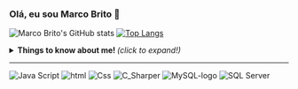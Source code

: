 
### Olá, eu sou Marco Brito 👋
![Marco Brito's GitHub stats](https://github-readme-stats.vercel.app/api?username=BritosMarco&show_icons=true&theme=tokyonight)
[![Top Langs](https://github-readme-stats.vercel.app/api/top-langs/?username=anuraghazra&layout=compact)](https://github.com/anuraghazra/github-readme-stats)




<details>
  <summary> <b> Things to know about me! </b> <i>(click to expand!)</i> </summary>
  
  <br>
  

</details>

<p align="center">

  <!-- For more icons please follow  https://github.com/MikeCodesDotNET/ColoredBadges -->
---
  
![Java Script](https://user-images.githubusercontent.com/85652672/127195592-6f9bafd5-3179-424e-a36a-b6d60d9e7a18.jpg)
![html](https://user-images.githubusercontent.com/85652672/127195616-7e81f91c-a740-4aa7-9b85-367b6b92cefc.jpg)
![Css](https://user-images.githubusercontent.com/85652672/127195640-877826a0-945d-4b7f-8c6c-4c83cbbfe73d.jpg)
![C_Sharper](https://user-images.githubusercontent.com/85652672/127195682-de08e3e9-2f72-4309-9fc4-0e9c25f699a6.jpg)
![MySQL-logo](https://user-images.githubusercontent.com/85652672/127195705-437f2b98-edba-4fa7-a3f7-c12a1732d7b9.jpg)
![SQL Server](https://user-images.githubusercontent.com/85652672/127195728-a5f0ea54-dbe0-4911-b5d9-160caa2480a0.jpg)



</p>
<!--
**BritosMarco/BritosMarco** is a ✨ _special_ ✨ repository because its `README.md` (this file) appears on your GitHub profile.

Here are some ideas to get you started:

- 🔭 I’m currently working on ...
- 🌱 I’m currently learning ...
- 👯 I’m looking to collaborate on ...
- 🤔 I’m looking for help with ...
- 💬 Ask me about ...
- 📫 How to reach me: ...
- 😄 Pronouns: ...
- ⚡ Fun fact: ...
-->
